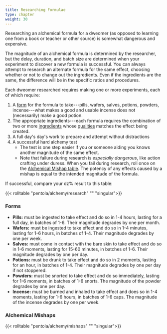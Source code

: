 ```yaml
---
title: Researching Formulae
type: chapter
weight: 30
---
```


Researching an alchemical formula for a dweomer (as opposed to learning one from a book or teacher or other source) is somewhat dangerous and expensive.

The magnitude of an alchemical formula is determined by the researcher, but the delay, duration, and batch size are determined when your experiment to discover a new formula is successful.
You can always attempt to research an alternate formula for the same effect, choosing whether or not to change out the ingredients.
Even if the ingredients are the same, the difference will be in the specific ratios and procedures.

Each dweomer researched requires making one or more experiments, each of which require:

1. A [form]() for the formula to take---pills, wafers, salves, potions, powders, incense---what makes a good and usable incense does not (necessarily) make a good potion.
1. The appropriate ingredients---each formula requires the combination of two or more [ingredients]() whose [qualities]() matches the effect being created.
1. A full day's day's work to prepare and attempt without distractions
1. A successful hard alchemy test
   - The test is one step easier if you or someone aiding you knows another magnitude of the same effect.
   - Note that failure during research is _especially dangerous_, like action crafting under duress.
     When you fail during research, roll once on the [Alchemical Mishap table](#alchemical-mishaps).
     The potency of any effects caused by a mishap is equal to the intended magnitude of the formula.

If successful, compare your dz% result to this table:

{{< rolltable "pentola/alchemy/research" "" "singular">}}

### Forms

- **Pills:** must be ingested to take effect and do so in 1-4 hours, lasting for a full day, in batches of 1-6.
  Their magnitude degrades by one per month.
- **Wafers:** must be ingested to take effect and do so in 1-4 minutes, lasting for 1-6 hours, in batches of 1-4.
  Their magnitude degrades by one per week.
- **Salves:** must come in contact with the bare skin to take effect and do so in 1-6 moments, lasting for 15-60 minutes, in batches of 1-6.
  Their magnitude degrades by one per day.
- **Potions:** must be drunk to take effect and do so in 2 moments, lasting for an hour, in batches of 1-4.
  Their magnitude degrades by one per day if not stoppered.
- **Powders:** must be snorted to take effect and do so immediately, lasting for 1-6 moments, in batches of 1-6 snorts.
  The magnitude of the powder degrades by one per day.
- **Incense:** must be burned and inhaled to take effect and does so in 1-4 moments, lasting for 1-6 hours, in batches of 1-6 caps.
  The magnitude of the incense degrades by one per week.

### Alchemical Mishaps

{{< rolltable "pentola/alchemy/mishaps" "" "singular">}}
